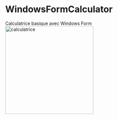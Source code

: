 # WindowsFormCalculator
Calculatrice basique avec Windows Form
<img width="278" alt="calculatrice" src="https://user-images.githubusercontent.com/116603016/200529332-ee566b4f-7ce0-4f01-85ab-d9bd4fffd7fa.PNG">
